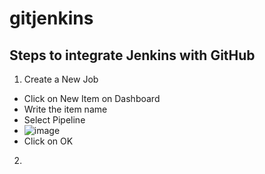 # gitjenkins
## Steps to integrate Jenkins with GitHub
1. Create a New Job 
- Click on New Item on Dashboard
- Write the item name
- Select Pipeline
- ![image](https://user-images.githubusercontent.com/74644342/170876981-94a0c066-c169-4308-822e-ae7873fab8af.png)
- Click on OK

2. 
